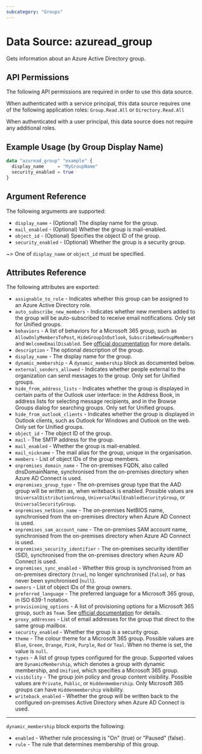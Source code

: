 ```yaml
---
subcategory: "Groups"
---
```


# Data Source: azuread_group

Gets information about an Azure Active Directory group.

## API Permissions

The following API permissions are required in order to use this data source.

When authenticated with a service principal, this data source requires one of the following application roles: `Group.Read.All` or `Directory.Read.All`

When authenticated with a user principal, this data source does not require any additional roles.

## Example Usage (by Group Display Name)

```terraform
data "azuread_group" "example" {
  display_name     = "MyGroupName"
  security_enabled = true
}
```

## Argument Reference

The following arguments are supported:

* `display_name` - (Optional) The display name for the group.
* `mail_enabled` - (Optional) Whether the group is mail-enabled.
* `object_id` - (Optional) Specifies the object ID of the group.
* `security_enabled` - (Optional) Whether the group is a security group.

~> One of `display_name` or `object_id` must be specified.

## Attributes Reference

The following attributes are exported:

* `assignable_to_role` - Indicates whether this group can be assigned to an Azure Active Directory role.
* `auto_subscribe_new_members` - Indicates whether new members added to the group will be auto-subscribed to receive email notifications. Only set for Unified groups.
* `behaviors` - A list of behaviors for a Microsoft 365 group, such as `AllowOnlyMembersToPost`, `HideGroupInOutlook`, `SubscribeNewGroupMembers` and `WelcomeEmailDisabled`. See [official documentation](https://docs.microsoft.com/en-us/graph/group-set-options) for more details.
* `description` - The optional description of the group.
* `display_name` - The display name for the group.
* `dynamic_membership` - A `dynamic_membership` block as documented below.
* `external_senders_allowed` - Indicates whether people external to the organization can send messages to the group. Only set for Unified groups.
* `hide_from_address_lists` - Indicates whether the group is displayed in certain parts of the Outlook user interface: in the Address Book, in address lists for selecting message recipients, and in the Browse Groups dialog for searching groups. Only set for Unified groups.
* `hide_from_outlook_clients` - Indicates whether the group is displayed in Outlook clients, such as Outlook for Windows and Outlook on the web. Only set for Unified groups.
* `object_id` - The object ID of the group.
* `mail` - The SMTP address for the group.
* `mail_enabled` - Whether the group is mail-enabled.
* `mail_nickname` - The mail alias for the group, unique in the organisation.
* `members` - List of object IDs of the group members.
* `onpremises_domain_name` - The on-premises FQDN, also called dnsDomainName, synchronised from the on-premises directory when Azure AD Connect is used.
* `onpremises_group_type` - The on-premises group type that the AAD group will be written as, when writeback is enabled. Possible values are `UniversalDistributionGroup`, `UniversalMailEnabledSecurityGroup`, or `UniversalSecurityGroup`.
* `onpremises_netbios_name` - The on-premises NetBIOS name, synchronised from the on-premises directory when Azure AD Connect is used.
* `onpremises_sam_account_name` - The on-premises SAM account name, synchronised from the on-premises directory when Azure AD Connect is used.
* `onpremises_security_identifier` - The on-premises security identifier (SID), synchronised from the on-premises directory when Azure AD Connect is used.
* `onpremises_sync_enabled` - Whether this group is synchronised from an on-premises directory (`true`), no longer synchronised (`false`), or has never been synchronised (`null`).
* `owners` - List of object IDs of the group owners.
* `preferred_language` - The preferred language for a Microsoft 365 group, in ISO 639-1 notation.
* `provisioning_options` - A list of provisioning options for a Microsoft 365 group, such as `Team`. See [official documentation](https://docs.microsoft.com/en-us/graph/group-set-options) for details.
* `proxy_addresses` - List of email addresses for the group that direct to the same group mailbox.
* `security_enabled` - Whether the group is a security group.
* `theme` - The colour theme for a Microsoft 365 group. Possible values are `Blue`, `Green`, `Orange`, `Pink`, `Purple`, `Red` or `Teal`. When no theme is set, the value is `null`.
* `types` - A list of group types configured for the group. Supported values are `DynamicMembership`, which denotes a group with dynamic membership, and `Unified`, which specifies a Microsoft 365 group.
* `visibility` - The group join policy and group content visibility. Possible values are `Private`, `Public`, or `Hiddenmembership`. Only Microsoft 365 groups can have `Hiddenmembership` visibility.
* `writeback_enabled` - Whether the group will be written back to the configured on-premises Active Directory when Azure AD Connect is used.

---

`dynamic_membership` block exports the following:

* `enabled` - Whether rule processing is "On" (true) or "Paused" (false).
* `rule` - The rule that determines membership of this group.
